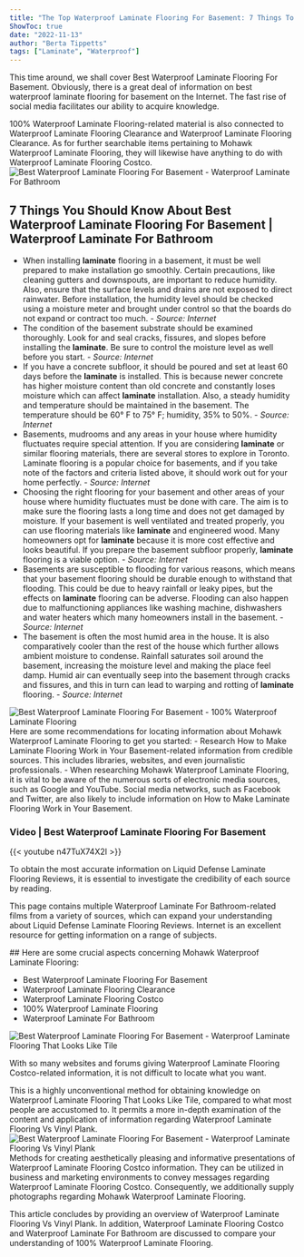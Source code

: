 ```yaml
---
title: "The Top Waterproof Laminate Flooring For Basement: 7 Things To Know"
ShowToc: true 
date: "2022-11-13"
author: "Berta Tippetts" 
tags: ["Laminate", "Waterproof"]
---
```


	
This time around, we shall cover Best Waterproof Laminate Flooring For Basement. Obviously, there is a great deal of information on best waterproof laminate flooring for basement on the Internet. The fast rise of social media facilitates our ability to acquire knowledge.

100% Waterproof Laminate Flooring-related material is also connected to Waterproof Laminate Flooring Clearance and Waterproof Laminate Flooring Clearance. As for further searchable items pertaining to Mohawk Waterproof Laminate Flooring, they will likewise have anything to do with Waterproof Laminate Flooring Costco.
<img loading="lazy" src="https://tilen.space/wp-content/uploads/2020/07/ea47d2297e8577179c0ce5c444b63175.jpg" onerror="this.onerror=null;this.src='https://blogger.googleusercontent.com/img/a/AVvXsEhe7F7TRXHtjiKvHb5vS7DmnxvpHiDyoYyYvm1nHB3Qp2_w3BnM6A2eq4v7FYxCC9bfZt3a9vIMtAYEKUiaDQbHMg-ViyGmRIj39MLp0bGFfgfYw1Dc9q_H-T0wiTm3l0Uq42dETrN9eC8aGJ9_IORZsxST1AcLR7np1koOfcc7tnHa4S8Mwz_xD9d0=s16000';" alt="Best Waterproof Laminate Flooring For Basement - Waterproof Laminate For Bathroom" >

## 7 Things You Should Know About Best Waterproof Laminate Flooring For Basement | Waterproof Laminate For Bathroom
-   When installing **laminate** flooring in a basement, it must be well prepared to make installation go smoothly. Certain precautions, like cleaning gutters and downspouts, are important to reduce humidity. Also, ensure that the surface levels and drains are not exposed to direct rainwater. Before installation, the humidity level should be checked using a moisture meter and brought under control so that the boards do not expand or contract too much. - <cite>Source: Internet</cite>
-   The condition of the basement substrate should be examined thoroughly. Look for and seal cracks, fissures, and slopes before installing the **laminate**. Be sure to control the moisture level as well before you start. - <cite>Source: Internet</cite>
-   If you have a concrete subfloor, it should be poured and set at least 60 days before the **laminate** is installed. This is because newer concrete has higher moisture content than old concrete and constantly loses moisture which can affect **laminate** installation. Also, a steady humidity and temperature should be maintained in the basement. The temperature should be 60° F to 75° F; humidity, 35% to 50%. - <cite>Source: Internet</cite>
-   Basements, mudrooms and any areas in your house where humidity fluctuates require special attention. If you are considering **laminate** or similar flooring materials, there are several stores to explore in Toronto. Laminate flooring is a popular choice for basements, and if you take note of the factors and criteria listed above, it should work out for your home perfectly. - <cite>Source: Internet</cite>
-   Choosing the right flooring for your basement and other areas of your house where humidity fluctuates must be done with care. The aim is to make sure the flooring lasts a long time and does not get damaged by moisture. If your basement is well ventilated and treated properly, you can use flooring materials like **laminate** and engineered wood. Many homeowners opt for **laminate** because it is more cost effective and looks beautiful. If you prepare the basement subfloor properly, **laminate** flooring is a viable option. - <cite>Source: Internet</cite>
-   Basements are susceptible to flooding for various reasons, which means that your basement flooring should be durable enough to withstand that flooding. This could be due to heavy rainfall or leaky pipes, but the effects on **laminate** flooring can be adverse. Flooding can also happen due to malfunctioning appliances like washing machine, dishwashers and water heaters which many homeowners install in the basement. - <cite>Source: Internet</cite>
-   The basement is often the most humid area in the house. It is also comparatively cooler than the rest of the house which further allows ambient moisture to condense. Rainfall saturates soil around the basement, increasing the moisture level and making the place feel damp. Humid air can eventually seep into the basement through cracks and fissures, and this in turn can lead to warping and rotting of **laminate** flooring. - <cite>Source: Internet</cite>


<img loading="lazy" src="https://i.pinimg.com/originals/eb/4a/ec/eb4aecc6062befab1aafa92879185cca.jpg" onerror="this.onerror=null;this.src='https://blogger.googleusercontent.com/img/a/AVvXsEhe7F7TRXHtjiKvHb5vS7DmnxvpHiDyoYyYvm1nHB3Qp2_w3BnM6A2eq4v7FYxCC9bfZt3a9vIMtAYEKUiaDQbHMg-ViyGmRIj39MLp0bGFfgfYw1Dc9q_H-T0wiTm3l0Uq42dETrN9eC8aGJ9_IORZsxST1AcLR7np1koOfcc7tnHa4S8Mwz_xD9d0=s16000';" alt="Best Waterproof Laminate Flooring For Basement - 100% Waterproof Laminate Flooring" >
Here are some recommendations for locating information about Mohawk Waterproof Laminate Flooring to get you started:
- Research How to Make Laminate Flooring Work in Your Basement-related information from credible sources. This includes libraries, websites, and even journalistic professionals.
- When researching Mohawk Waterproof Laminate Flooring, it is vital to be aware of the numerous sorts of electronic media sources, such as Google and YouTube. Social media networks, such as Facebook and Twitter, are also likely to include information on How to Make Laminate Flooring Work in Your Basement.

### Video | Best Waterproof Laminate Flooring For Basement
{{< youtube n47TuX74X2I >}} 

To obtain the most accurate information on Liquid Defense Laminate Flooring Reviews, it is essential to investigate the credibility of each source by reading.

This page contains multiple Waterproof Laminate For Bathroom-related films from a variety of sources, which can expand your understanding about Liquid Defense Laminate Flooring Reviews. Internet is an excellent resource for getting information on a range of subjects.
<script async="async" data-cfasync="false" src="//normallydemandedalter.com/fe63df3c5408708b15d8dc3d9b206b31/invoke.js"></script>
<div id="container-fe63df3c5408708b15d8dc3d9b206b31"></div>
## Here are some crucial aspects concerning Mohawk Waterproof Laminate Flooring:

- Best Waterproof Laminate Flooring For Basement
- Waterproof Laminate Flooring Clearance
- Waterproof Laminate Flooring Costco
- 100% Waterproof Laminate Flooring
- Waterproof Laminate For Bathroom

 <img loading="lazy" src="https://i.pinimg.com/736x/21/6e/c4/216ec4e21b900cda2452255e15c62e6e.jpg" onerror="this.onerror=null;this.src='https://blogger.googleusercontent.com/img/a/AVvXsEhe7F7TRXHtjiKvHb5vS7DmnxvpHiDyoYyYvm1nHB3Qp2_w3BnM6A2eq4v7FYxCC9bfZt3a9vIMtAYEKUiaDQbHMg-ViyGmRIj39MLp0bGFfgfYw1Dc9q_H-T0wiTm3l0Uq42dETrN9eC8aGJ9_IORZsxST1AcLR7np1koOfcc7tnHa4S8Mwz_xD9d0=s16000';" alt="Best Waterproof Laminate Flooring For Basement - Waterproof Laminate Flooring That Looks Like Tile" >

With so many websites and forums giving Waterproof Laminate Flooring Costco-related information, it is not difficult to locate what you want.

This is a highly unconventional method for obtaining knowledge on Waterproof Laminate Flooring That Looks Like Tile, compared to what most people are accustomed to. It permits a more in-depth examination of the content and application of information regarding Waterproof Laminate Flooring Vs Vinyl Plank.
<img loading="lazy" src="https://i.pinimg.com/736x/83/e3/bf/83e3bff4dc251cb13f32af90390427ef.jpg" onerror="this.onerror=null;this.src='https://blogger.googleusercontent.com/img/a/AVvXsEhe7F7TRXHtjiKvHb5vS7DmnxvpHiDyoYyYvm1nHB3Qp2_w3BnM6A2eq4v7FYxCC9bfZt3a9vIMtAYEKUiaDQbHMg-ViyGmRIj39MLp0bGFfgfYw1Dc9q_H-T0wiTm3l0Uq42dETrN9eC8aGJ9_IORZsxST1AcLR7np1koOfcc7tnHa4S8Mwz_xD9d0=s16000';" alt="Best Waterproof Laminate Flooring For Basement - Waterproof Laminate Flooring Vs Vinyl Plank" >
Methods for creating aesthetically pleasing and informative presentations of Waterproof Laminate Flooring Costco information. They can be utilized in business and marketing environments to convey messages regarding Waterproof Laminate Flooring Costco. Consequently, we additionally supply photographs regarding Mohawk Waterproof Laminate Flooring.

This article concludes by providing an overview of Waterproof Laminate Flooring Vs Vinyl Plank. In addition, Waterproof Laminate Flooring Costco and Waterproof Laminate For Bathroom are discussed to compare your understanding of 100% Waterproof Laminate Flooring.
	
	

